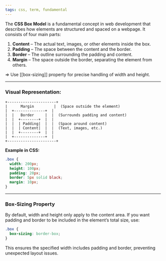 ```yaml
---
tags: css, term, fundamental
---
```


The **CSS Box Model** is a fundamental concept in web development that describes how elements are structured and spaced on a webpage. It consists of four main parts:

1. **Content** – The actual text, images, or other elements inside the box.
2. **Padding** – The space between the content and the border.
3. **Border** – The outline surrounding the padding and content.
4. **Margin** – The space outside the border, separating the element from others.

=> Use [[box-sizing]] property for precise handling of width and height.

---

### **Visual Representation:**

```
+----------------------+
|      Margin         |  (Space outside the element)
|  +--------------+  |
|  |   Border     |  |  (Surrounds padding and content)
|  |  +--------+  |  |
|  |  | Padding|  |  |  (Space around content)
|  |  | Content|  |  |  (Text, images, etc.)
|  |  +--------+  |  |
|  +--------------+  |
+----------------------+
```

**Example in CSS:**

```css
.box {
  width: 200px;
  height: 100px;
  padding: 20px;
  border: 5px solid black;
  margin: 10px;
}
```

---

### **Box-Sizing Property**

By default, width and height only apply to the content area. If you want padding and border to be included in the element’s total size, use:

```css
.box {
  box-sizing: border-box;
}
```

This ensures the specified width includes padding and border, preventing unexpected layout issues.